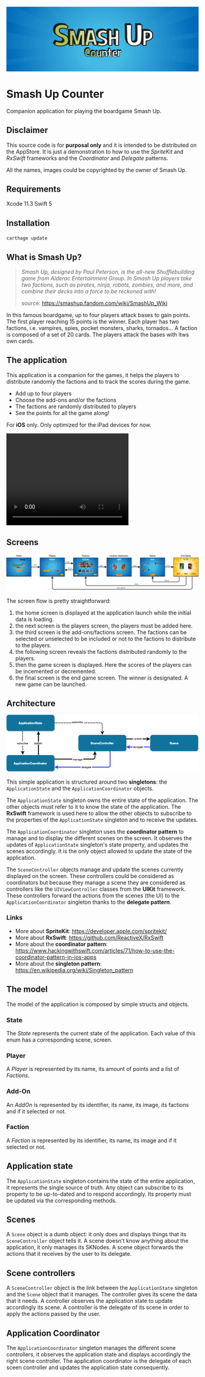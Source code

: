 ![Smash Up Counter - iOS companion application](Documentation/documentation-title.png?raw=true "Smash Up Counter - iOS companion application")

# Smash Up Counter

Companion application for playing the boardgame Smash Up.

## Disclaimer

This source code is for **purposal only** and it is intended to be distributed on the AppStore. It is just a demonstration to how to use the *SpriteKit* and *RxSwift* frameworks and the *Coordinator* and *Delegate* patterns.

All the names, images could be copyrighted by the owner of Smash Up.

## Requirements

Xcode 11.3
Swift 5

## Installation

`carthage update`

## What is Smash Up?

> *Smash Up, designed by Paul Peterson, is the all-new Shufflebuilding game from Alderac Entertainment Group.  In Smash Up players take two factions, such as pirates, ninja, robots, zombies, and more, and combine their decks into a force to be reckoned with!*
>
> source: https://smashup.fandom.com/wiki/SmashUp_Wiki

In this famous boardgame, up to four players attack bases to gain points. The first player reaching 15 points is the winner. Each player has two factions, i.e. vampires, spies, pocket monsters, sharks, tornados... A faction is composed of a set of 20 cards. The players attack the bases with itws own cards.

## The application

This application is a companion for the games, it helps the players to distribute randomly the factions and to track the scores during the game.
- Add up to four players
- Choose the add-ons and/or the factions
- The factions are randomly distributed to players
- See the points for all the game along!

For **iOS** only. Only optimized for the iPad devices for now.

<video width="320" height="240" controls>
  <source src="Documentation/documentation_video.mp4" type="video/mp4">
</video>

## Screens

![Screen flow](Documentation/documentation-smashup-counter-screens.png?raw=true "Smash Up Counter Screen flow")

The screen flow is pretty straightforward:
1. the home screen is displayed at the application launch while the initial data is loading.
2. the next screen is the players screen, the players must be added here.
3. the third screen is the add-ons/factions screen. The factions can be selected or unselected to be included or not to the factions to distribute to the players.
4. the following screen reveals the factions distributed randomly to the players.
5. then the game screen is displayed. Here the scores of the players can be incemented or decremented.
6. the final screen is the end game screen. The winner is designated. A new game can be launched.

## Architecture

![Diagram](Documentation/documentation-diagram.png?raw=true "Smash Up Counter Diagram")

This simple application is structured around two **singletons**: the `ApplicationState` and the `ApplicationCoordinator` objects.

The `ApplicationState` singleton owns the entire state of the application. The other objects must refer to it to know the state of the application. The **RxSwift** framework is used here to allow the other objects to subscribe to the properties of the `ApplicationState` singleton and to receive the updates.

The `ApplicationCoordinator` singleton uses the **coordinator pattern** to manage and to display the different scenes on the screen. It observes the updates of `ApplicationState` singleton's state property, and updates the scenes accordingly.
It is the only object allowed to update the state of the application.

The `SceneController` objects manage and update the scenes currently displayed on the screen. These controllers could be considered as coordinators but because they manage a scene they are considered as controllers like the `UIViewController` classes from the **UIKit** framework.
These controllers forward the actions from the scenes (the UI) to the `ApplicationCoordinator` singleton thanks to the **delegate pattern**.

### Links

- More about **SpriteKit**: https://developer.apple.com/spritekit/
- More about **RxSwift**: https://github.com/ReactiveX/RxSwift
- More about the **coordinator pattern**: https://www.hackingwithswift.com/articles/71/how-to-use-the-coordinator-pattern-in-ios-apps
- More about the **singleton pattern**: https://en.wikipedia.org/wiki/Singleton_pattern

## The model

The model of the application is composed by simple structs and objects.

### State

The *State* represents the current state of the application. Each value of this enum has a corresponding scene, screen.

### Player

A *Player* is represented by its name, its amount of points and a list of *Factions*.

### Add-On

An *AddOn* is represented by its identifier, its name, its image, its factions and if it selected or not.

### Faction

A *Faction* is represented by its identifier, its name, its image and if it selected or not.

## Application state

The `ApplicationState` singleton contains the state of the entire application, it represents the single source of truth. Any object can subscribe to its property to be up-to-dated and to respond accordingly. Its property must be updated via the corresponding methods.

## Scenes

A `Scene` object is a dumb object: it only does and displays things that its `SceneController` object tells it. A scene doesn't know anything about the application, it only manages its SKNodes. A scene object forwards the actions that it receives by the user to its delegate.

## Scene controllers

A `SceneController` object is the link between the `ApplicationState` singleton and the `Scene` object that it manages. The controller gives its scene the data that it needs. A controller observes the application state to update accordingly its scene. A controller is the delegate of its scene in order to apply the actions passed by the user.

## Application Coordinator

The `ApplicationCoordinator` singleton manages the different scene controllers, it observes the application state and displays accordingly the right scene controller. The application coordinator is the delegate of each sceen controller and updates the application state consequently.
